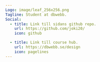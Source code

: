 ```yaml
---
Logo: image/leaf_256x256.png
Tagline: Student at dbwebb.
Social:
  - title: Link till sidans github repo.
    url: https://github.com/joki20/
    icon: github

  - title: Link till course hub.
    url: https://dbwebb.se/design
    icon: pagelines
---
```

